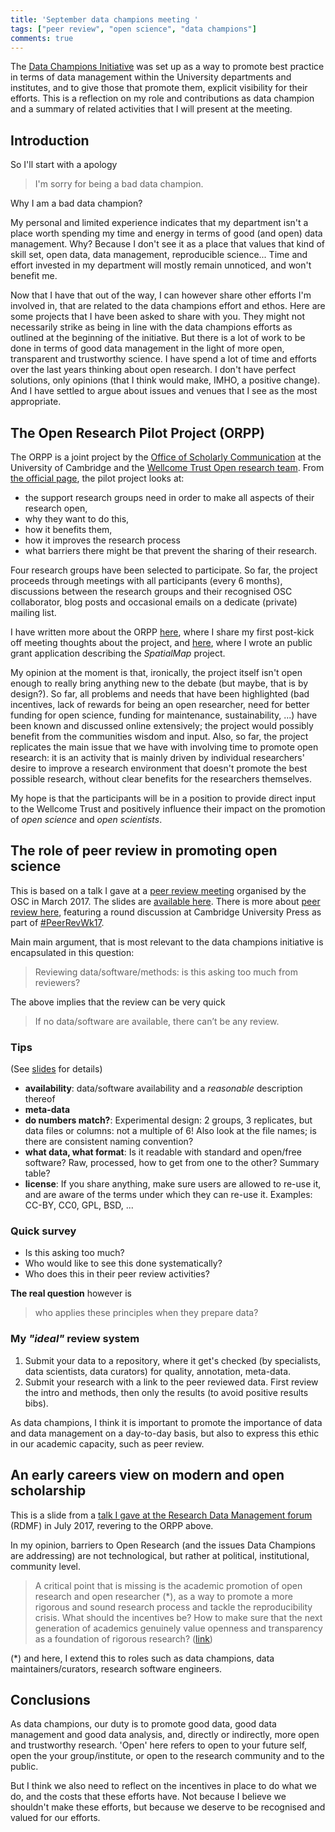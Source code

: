 ```yaml
---
title: 'September data champions meeting '
tags: ["peer review", "open science", "data champions"]
comments: true
---
```


The
[Data Champions Initiative](http://www.data.cam.ac.uk/datachampions)
was set up as a way to promote best practice in terms of data
management within the University departments and institutes, and to
give those that promote them, explicit visibility for their
efforts. This is a reflection on my role and contributions as data
champion and a summary of related activities that I will present at
the meeting.

<!--more-->

## Introduction

So I'll start with a apology

> I'm sorry for being a bad data champion.

Why I am a bad data champion? 

My personal and limited experience indicates that my department isn't
a place worth spending my time and energy in terms of good (and open)
data management. Why? Because I don't see it as a place that values
that kind of skill set, open data, data management, reproducible
science... Time and effort invested in my department will mostly
remain unnoticed, and won't benefit me.

Now that I have that out of the way, I can however share other efforts
I'm involved in, that are related to the data champions effort and
ethos. Here are some projects that I have been asked to share with
you. They might not necessarily strike as being in line with the data
champions efforts as outlined at the beginning of the initiative. But
there is a lot of work to be done in terms of good data management in
the light of more open, transparent and trustworthy science. I have
spend a lot of time and efforts over the last years thinking about
open research. I don't have perfect solutions, only opinions (that I
think would make, IMHO, a positive change). And I have settled to
argue about issues and venues that I see as the most appropriate.

## The Open Research Pilot Project (ORPP)

The ORPP is a joint project by
the [Office of Scholarly Communication](http://osc.cam.ac.uk/) at the
University of Cambridge and the
[Wellcome Trust Open research team](https://wellcome.ac.uk/what-we-do/our-work/open-research). From
[the official page](http://osc.cam.ac.uk/open-research/open-research-pilot-project),
the pilot project looks at:

- the support research groups need in order to make all aspects of
  their research open,
- why they want to do this,
- how it benefits them,
- how it improves the research process
- what barriers there might be that prevent the sharing of their
  research.

Four research groups have been selected to participate. So far, the
project proceeds through meetings with all participants (every 6
months), discussions between the research groups and their recognised
OSC collaborator, blog posts and occasional emails on a dedicate
(private) mailing list.

I have written more about the
ORPP [here](https://lgatto.github.io/open-research-project/), where I
share my first post-kick off meeting thoughts about the project,
and [here](https://lgatto.github.io/spatialmap-proposal/), where I
wrote an public grant application describing the *SpatialMap* project.

My opinion at the moment is that, ironically, the project itself isn't
open enough to really bring anything new to the debate (but maybe,
that is by design?). So far, all problems and needs that have been
highlighted (bad incentives, lack of rewards for being an open
researcher, need for better funding for open science, funding for
maintenance, sustainability, ...) have been known and discussed online
extensively; the project would possibly benefit from the communities
wisdom and input. Also, so far, the project replicates the main issue
that we have with involving time to promote open research: it is an
activity that is mainly driven by individual researchers' desire to
improve a research environment that doesn't promote the best possible
research, without clear benefits for the researchers themselves.

My hope is that the participants will be in a position to provide
direct input to the Wellcome Trust and positively influence their
impact on the promotion of *open science* and *open scientists*.

## The role of peer review in promoting open science

This is based on a talk I gave at
a [peer review meeting](https://lgatto.github.io/osc-peer-review/)
organised by the OSC in March 2017. The slides
are
[available here](https://rawgit.com/lgatto/2017-03-30-OSC-peerreview/master/slides.html). There
is more
about
[peer review here](https://lgatto.github.io/peer-review-cup-discussion-panel/),
featuring a round discussion at Cambridge University Press as part of
[#PeerRevWk17](https://twitter.com/search?f=tweets&vertical=default&q=%23PeerRevWk17).

Main main argument, that is most relevant to the data champions
initiative is encapsulated in this question:

> Reviewing data/software/methods: is this asking too much from reviewers?

The above implies that the review can be very quick

> If no data/software are available, there can’t be any review.

### Tips 

(See [slides](https://rawgit.com/lgatto/2017-03-30-OSC-peerreview/master/slides.html) for
details)

- **availability**: data/software availability and a *reasonable*
  description thereof
- **meta-data**
- **do numbers match?**: Experimental design: 2 groups, 3 replicates,
  but data files or columns: not a multiple of 6! Also look at the file
  names; is there are consistent naming convention?
- **what data, what format**: Is it readable with standard and
  open/free software? Raw, processed, how to get from one to the
  other? Summary table?
- **license**: If you share anything, make sure users are allowed to
  re-use it, and are aware of the terms under which they can re-use
  it. Examples: CC-BY, CC0, GPL, BSD, ...

### Quick survey

- Is this asking too much?
- Who would like to see this done systematically?
- Who does this in their peer review activities?

**The real question** however is 

> who applies these principles when they prepare data?

### My *"ideal"* review system 

1. Submit your data to a repository, where it get's checked (by
   specialists, data scientists, data curators) for quality,
   annotation, meta-data.
2. Submit your research with a link to the peer reviewed data. First
   review the intro and methods, then only the results (to avoid
   positive results bibs).

As data champions, I think it is important to promote the importance
of data and data management on a day-to-day basis, but also to express
this ethic in our academic capacity, such as peer review.

## An early careers view on modern and open scholarship

This is a slide from a
[talk I gave at the Research Data Management forum](https://htmlpreview.github.io/?https://github.com/lgatto/2017_06_09_RDMF_London/blob/master/slides.html#section) (RDMF)
in July 2017, revering to the ORPP above.

In my opinion, barriers to Open Research (and the issues Data
Champions are addressing) are not technological, but rather at
political, institutional, community level.

> A critical point that is missing is the academic promotion of open
> research and open researcher (*), as a way to promote a more
> rigorous and sound research process and tackle the reproducibility
> crisis. What should the incentives be? How to make sure that the
> next generation of academics genuinely value openness and
> transparency as a foundation of rigorous research?
> ([link](https://lgatto.github.io/open-research-project/))


(*) and here, I extend this to roles such as data champions, data
maintainers/curators, research software engineers.

## Conclusions

As data champions, our duty is to promote good data, good data
management and good data analysis, and, directly or indirectly, more
open and trustworthy research. 'Open' here refers to open to your
future self, open the your group/institute, or open to the research
community and to the public.

But I think we also need to reflect on the incentives in place to do
what we do, and the costs that these efforts have. Not because I
believe we shouldn't make these efforts, but because we deserve to be
recognised and valued for our efforts.
